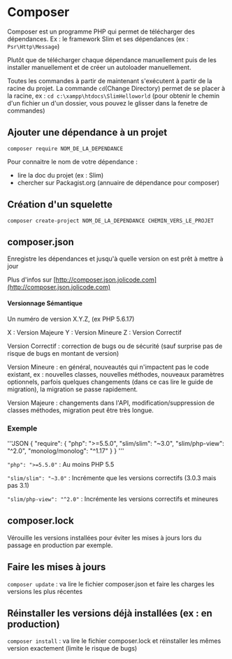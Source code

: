 # Composer

Composer est un programme PHP qui permet de télécharger des dépendances. Ex : le framework Slim et ses dépendances (ex : `Psr\Http\Message`)

Plutôt que de télécharger chaque dépendance manuellement puis de les installer manuellement et de créer un autoloader manuellement.

Toutes les commandes à partir de maintenant s'exécutent à partir de la racine du projet. La commande `cd`(Change Directory) permet de se placer à la racine, ex : `cd c:\xampp\htdocs\SlimHelloworld` (pour obtenir le chemin d'un fichier un d'un dossier, vous pouvez le glisser dans la fenetre de commandes)

## Ajouter une dépendance à un projet

`composer require NOM_DE_LA_DEPENDANCE`

Pour connaitre le nom de votre dépendance :

* lire la doc du projet (ex : Slim)
* chercher sur Packagist.org (annuaire de dépendance pour composer)

## Création d'un squelette

`composer create-project NOM_DE_LA_DEPENDANCE CHEMIN_VERS_LE_PROJET`


## composer.json

Enregistre les dépendances et jusqu'à quelle version on est prêt à mettre à jour

Plus d'infos sur [http://composer.json.jolicode.com](http://composer.json.jolicode.com)

#### Versionnage Sémantique

Un numéro de version X.Y.Z, (ex PHP 5.6.17)

X : Version Majeure
Y : Version Mineure
Z : Version Correctif

Version Correctif : correction de bugs ou de sécurité (sauf surprise pas de risque de bugs en montant de version)

Version Mineure : en général, nouveautés qui n'impactent pas le code existant, ex : nouvelles classes, nouvelles méthodes, nouveaux paramètres optionnels, parfois quelques changements (dans ce cas lire le guide de migration), la migration se passe rapidement.

Version Majeure : changements dans l'API, modification/suppression de classes méthodes, migration peut être très longue.

### Exemple

'''JSON
{
    "require": {
        "php": ">=5.5.0",
        "slim/slim": "~3.0",
        "slim/php-view": "^2.0",
        "monolog/monolog": "^1.17"
    }
}
'''

`"php": ">=5.5.0"` : Au moins PHP 5.5

`"slim/slim": "~3.0"` : Incrémente que les versions correctifs (3.0.3 mais pas 3.1)

`"slim/php-view": "^2.0"` : Incrémente  les versions correctifs et mineures

## composer.lock

Vérouille les versions installées pour éviter les mises à jours lors du passage en production par exemple.

## Faire les mises à jours

`composer update` : va lire le fichier composer.json et faire les charges les versions les plus récentes

## Réinstaller les versions déjà installées (ex : en production)

`composer install` : va lire le fichier composer.lock et réinstaller les mêmes version exactement (limite le risque de bugs)

